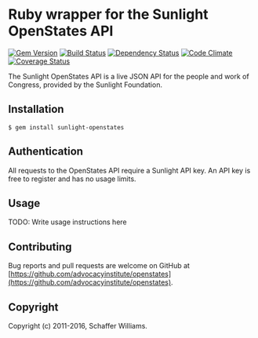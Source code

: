 # Ruby wrapper for the Sunlight OpenStates API

[gem]: https://rubygems.org/gems/sunlight-openstates
[travis]: https://travis-ci.org/advocacyinstitute/openstates
[gemnasium]: https://gemnasium.com/advocacyinstitute/openstates
[codeclimate]: https://codeclimate.com/github/advocacyinstitute/openstates
[coveralls]: https://coveralls.io/github/advocacyinstitute/openstates?branch=master

[![Gem Version](https://badge.fury.io/rb/sunlight-openstates.svg)][gem]
[![Build Status](https://travis-ci.org/advocacyinstitute/openstates.svg?branch=master)][travis]
[![Dependency Status](https://gemnasium.com/advocacyinstitute/openstates.svg)][gemnasium]
[![Code Climate](https://codeclimate.com/github/advocacyinstitute/openstates/badges/gpa.svg)][codeclimate]
[![Coverage Status](https://coveralls.io/repos/advocacyinstitute/openstates/badge.svg?branch=master&service=github)][coveralls]

The Sunlight OpenStates API is a live JSON API for the people and work of Congress, provided by the Sunlight Foundation.

## Installation

    $ gem install sunlight-openstates

## Authentication

All requests to the OpenStates API require a Sunlight API key. An API key is free to register and has no usage limits.

## Usage

TODO: Write usage instructions here

## Contributing

Bug reports and pull requests are welcome on GitHub at [https://github.com/advocacyinstitute/openstates](https://github.com/advocacyinstitute/openstates).

## Copyright
Copyright (c) 2011-2016, Schaffer Williams.
